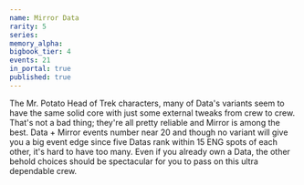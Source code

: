 ```yaml
---
name: Mirror Data
rarity: 5
series:
memory_alpha:
bigbook_tier: 4
events: 21
in_portal: true
published: true
---
```


The Mr. Potato Head of Trek characters, many of Data's variants seem to have the same solid core with just some external tweaks from crew to crew. That's not a bad thing; they're all pretty reliable and Mirror is among the best. Data + Mirror events number near 20 and though no variant will give you a big event edge since five Datas rank within 15 ENG spots of each other, it's hard to have too many. Even if you already own a Data, the other behold choices should be spectacular for you to pass on this ultra dependable crew.

